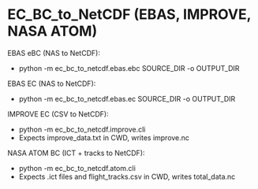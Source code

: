 # EC_BC_to_NetCDF (EBAS, IMPROVE, NASA ATOM)

EBAS eBC (NAS to NetCDF):
- python -m ec_bc_to_netcdf.ebas.ebc SOURCE_DIR -o OUTPUT_DIR

EBAS EC (NAS to NetCDF):
- python -m ec_bc_to_netcdf.ebas.ec SOURCE_DIR -o OUTPUT_DIR

IMPROVE EC (CSV to NetCDF):
- python -m ec_bc_to_netcdf.improve.cli
- Expects improve_data.txt in CWD, writes improve.nc

NASA ATOM BC (ICT + tracks to NetCDF):
- python -m ec_bc_to_netcdf.atom.cli
- Expects .ict files and flight_tracks.csv in CWD, writes total_data.nc


